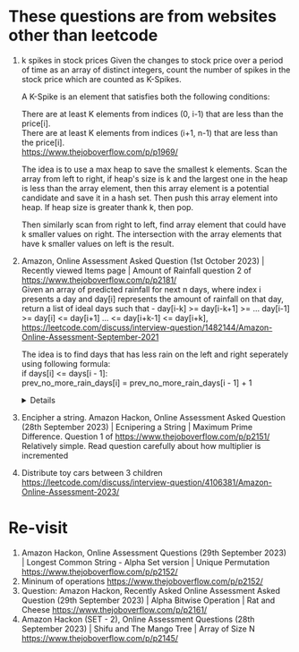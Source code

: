 # These questions are from websites other than leetcode
1. k spikes in stock prices
   Given the changes to stock price over a period of time as an array of distinct integers, count the number of spikes in the stock price which are counted as K-Spikes.  

   A K-Spike is an element that satisfies both the following conditions:  

   There are at least K elements from indices (0, i-1) that are less than the price[i].  
   There are at least K elements from indices (i+1, n-1) that are less than the price[i].  
   https://www.thejoboverflow.com/p/p1969/

   The idea is to use a max heap to save the smallest k elements. Scan the array from left to right, if heap's size is k and the largest one in the heap is less than the array element, then this array element is a potential candidate and save it in a hash set. Then push this array element into heap. If heap size is greater thank k, then pop. 

   Then similarly scan from right to left, find array element that could have k smaller values on right. The intersection with the array elements that have k smaller values on left is the result.
   
1. Amazon, Online Assessment Asked Question (1st October 2023) | Recently viewed Items page | Amount of Rainfall question 2 of https://www.thejoboverflow.com/p/p2181/  
  Given an array of predicted rainfall for next n days, where index i presents a day and day[i] represents the amount of rainfall on that day, return a list of ideal days such that -
day[i-k] >= day[i-k+1] >= ... day[i-1] >= day[i] <= day[i+1] ... <= day[i+k-1] <= day[i+k], https://leetcode.com/discuss/interview-question/1482144/Amazon-Online-Assessment-September-2021

   The idea is to find days that has less rain on the left and right seperately using following formula:  
     if days[i] <= days[i - 1]:  
         prev_no_more_rain_days[i] = prev_no_more_rain_days[i - 1] + 1  
   <details>

      ```python
      def predict_days(days, k):
          prev_no_more_rain_days = [0] * len(days)
          next_no_more_rain_days = [0] * len(days)
          for i in range(1, len(days)):
              if days[i] <= days[i - 1]:
                  prev_no_more_rain_days[i] = prev_no_more_rain_days[i - 1] + 1
          
          for j in range(len(days) - 2, -1, -1):
              if days[j] <= days[j + 1]:
                  next_no_more_rain_days[j] = next_no_more_rain_days[j + 1] + 1
                  
          result = []
          for i in range(len(prev_no_more_rain_days)):
              no_more_rain_days = min(prev_no_more_rain_days[i], next_no_more_rain_days[i])
              if no_more_rain_days >= k:
                  result.append(i + 1)
             
          return result
      ```
   </details>
1. Encipher a string. Amazon Hackon, Online Assessment Asked Question (28th September 2023) | Ecnipering a String | Maximum Prime Difference. Question 1 of https://www.thejoboverflow.com/p/p2151/
   Relatively simple. Read question carefully about how multiplier is incremented
   

1. Distribute toy cars between 3 children
   https://leetcode.com/discuss/interview-question/4106381/Amazon-Online-Assessment-2023/

# Re-visit
1. Amazon Hackon, Online Assessment Questions (29th September 2023) | Longest Common String - Alpha Set version | Unique Permutation https://www.thejoboverflow.com/p/p2152/
2. Mininum of operations https://www.thejoboverflow.com/p/p2152/
3. Question: Amazon Hackon, Recently Asked Online Assessment Asked Question (29th September 2023) | Alpha Bitwise Operation | Rat and Cheese https://www.thejoboverflow.com/p/p2161/
4.  Amazon Hackon (SET - 2), Online Assessment Questions (28th September 2023) | Shifu and The Mango Tree | Array of Size N https://www.thejoboverflow.com/p/p2145/

